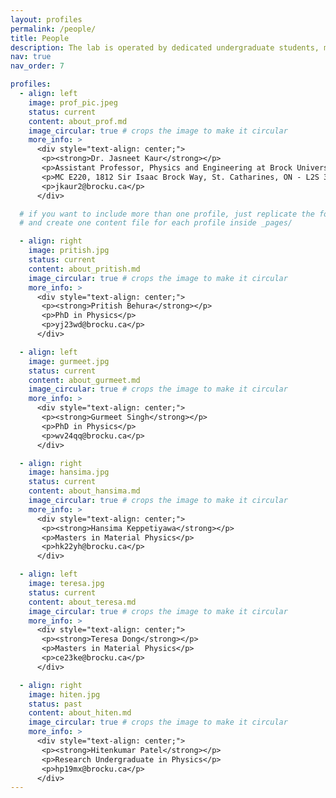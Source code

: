```yaml
---
layout: profiles
permalink: /people/
title: People
description: The lab is operated by dedicated undergraduate students, master's students, and PhD candidates, each bringing unique skills and perspectives to our multidisciplinary research projects. Dr. Kaur and her team are committed to fostering an environment of learning and innovation.
nav: true
nav_order: 7

profiles:
  - align: left
    image: prof_pic.jpeg
    status: current
    content: about_prof.md
    image_circular: true # crops the image to make it circular
    more_info: >
      <div style="text-align: center;">
       <p><strong>Dr. Jasneet Kaur</strong></p>
       <p>Assistant Professor, Physics and Engineering at Brock University.</p>
       <p>MC E220, 1812 Sir Isaac Brock Way, St. Catharines, ON - L2S 3A1</p>
       <p>jkaur2@brocku.ca</p>
      </div>

  # if you want to include more than one profile, just replicate the following block
  # and create one content file for each profile inside _pages/

  - align: right
    image: pritish.jpg
    status: current
    content: about_pritish.md
    image_circular: true # crops the image to make it circular
    more_info: >
      <div style="text-align: center;">
       <p><strong>Pritish Behura</strong></p>
       <p>PhD in Physics</p>
       <p>yj23wd@brocku.ca</p>
      </div>

  - align: left
    image: gurmeet.jpg
    status: current
    content: about_gurmeet.md
    image_circular: true # crops the image to make it circular
    more_info: >
      <div style="text-align: center;">
       <p><strong>Gurmeet Singh</strong></p>
       <p>PhD in Physics</p>
       <p>wv24qq@brocku.ca</p>
      </div>

  - align: right
    image: hansima.jpg
    status: current
    content: about_hansima.md
    image_circular: true # crops the image to make it circular
    more_info: >
      <div style="text-align: center;">
       <p><strong>Hansima Keppetiyawa</strong></p>
       <p>Masters in Material Physics</p>
       <p>hk22yh@brocku.ca</p>
      </div>

  - align: left
    image: teresa.jpg
    status: current
    content: about_teresa.md
    image_circular: true # crops the image to make it circular
    more_info: >
      <div style="text-align: center;">
       <p><strong>Teresa Dong</strong></p>
       <p>Masters in Material Physics</p>
       <p>ce23ke@brocku.ca</p>
      </div>

  - align: right
    image: hiten.jpg
    status: past
    content: about_hiten.md
    image_circular: true # crops the image to make it circular
    more_info: >
      <div style="text-align: center;">
       <p><strong>Hitenkumar Patel</strong></p>
       <p>Research Undergraduate in Physics</p>
       <p>hp19mx@brocku.ca</p>
      </div>
---
```

